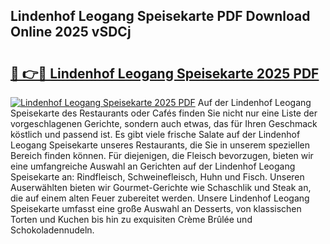 ## Lindenhof Leogang Speisekarte PDF Download Online 2025 vSDCj

# <h2><a href="http://gccceg.nevu.top/?p=Lindenhof+Leogang+Speisekarte">🔗 👉🔴 Lindenhof Leogang Speisekarte 2025 PDF</a></h2>

[![Lindenhof Leogang Speisekarte 2025 PDF](https://i.imgur.com/dBaPXMq.png)](http://gccceg.nevu.top/?p=Lindenhof+Leogang+Speisekarte)
Auf der Lindenhof Leogang Speisekarte des Restaurants oder Cafés finden Sie nicht nur eine Liste der vorgeschlagenen Gerichte, sondern auch etwas, das für Ihren Geschmack köstlich und passend ist. Es gibt viele frische Salate auf der Lindenhof Leogang Speisekarte unseres Restaurants, die Sie in unserem speziellen Bereich finden können. Für diejenigen, die Fleisch bevorzugen, bieten wir eine umfangreiche Auswahl an Gerichten auf der Lindenhof Leogang Speisekarte an: Rindfleisch, Schweinefleisch, Huhn und Fisch. Unseren Auserwählten bieten wir Gourmet-Gerichte wie Schaschlik und Steak an, die auf einem alten Feuer zubereitet werden. Unsere Lindenhof Leogang Speisekarte umfasst eine große Auswahl an Desserts, von klassischen Torten und Kuchen bis hin zu exquisiten Crème Brûlée und Schokoladennudeln.
